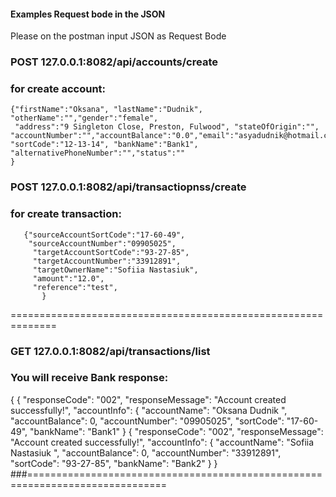#### Examples Request bode in the JSON 

Please on the postman input JSON as Request Bode

### POST 127.0.0.1:8082/api/accounts/create
### for create account:
    {"firstName":"Oksana", "lastName":"Dudnik", "otherName":"","gender":"female",
     "address":"9 Singleton Close, Preston, Fulwood", "stateOfOrigin":"",
    "accountNumber":"","accountBalance":"0.0","email":"asyadudnik@hotmail.com","phoneNumber":"07492555481", "sortCode":"12-13-14", "bankName":"Bank1",
    "alternativePhoneNumber":"","status":""
    }
### POST 127.0.0.1:8082/api/transactiopnss/create    
### for create transaction:
       {"sourceAccountSortCode":"17-60-49",
        "sourceAccountNumber":"09905025",
         "targetAccountSortCode":"93-27-85",
         "targetAccountNumber":"33912891",
         "targetOwnerName":"Sofiia Nastasiuk",
         "amount":"12.0",
         "reference":"test",
           }
==============================================================
### GET 127.0.0.1:8082/api/transactions/list
### You will receive Bank response:
{
{
"responseCode": "002",
"responseMessage": "Account created successfully!",
"accountInfo": {
"accountName": "Oksana Dudnik ",
"accountBalance": 0,
"accountNumber": "09905025",
"sortCode": "17-60-49",
"bankName": "Bank1"
}
{
"responseCode": "002",
"responseMessage": "Account created successfully!",
"accountInfo": {
"accountName": "Sofiia Nastasiuk ",
"accountBalance": 0,
"accountNumber": "33912891",
"sortCode": "93-27-85",
"bankName": "Bank2"
}
}
###==============================================================================
